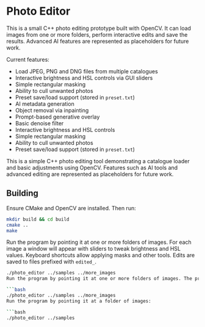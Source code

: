 # Photo Editor

This is a small C++ photo editing prototype built with OpenCV. It can load images from one or more folders, perform interactive edits and save the results. Advanced AI features are represented as placeholders for future work.

Current features:

- Load JPEG, PNG and DNG files from multiple catalogues
- Interactive brightness and HSL controls via GUI sliders
- Simple rectangular masking
- Ability to cull unwanted photos
- Preset save/load support (stored in `preset.txt`)
- AI metadata generation
- Object removal via inpainting
- Prompt-based generative overlay
- Basic denoise filter
- Interactive brightness and HSL controls
- Simple rectangular masking
- Ability to cull unwanted photos
- Preset save/load support (stored in `preset.txt`)

This is a simple C++ photo editing tool demonstrating a catalogue loader and basic adjustments using OpenCV. Features such as AI tools and advanced editing are represented as placeholders for future work.

## Building

Ensure CMake and OpenCV are installed. Then run:

```bash
mkdir build && cd build
cmake ..
make
```

Run the program by pointing it at one or more folders of images. For each image a window will appear with sliders to tweak brightness and HSL values. Keyboard shortcuts allow applying masks and other tools. Edits are saved to files prefixed with `edited_`.

```bash
./photo_editor ../samples ../more_images
Run the program by pointing it at one or more folders of images. The program will open a small text menu for each image so you can adjust brightness, HSL values or apply a rectangular mask. Edits are saved to files prefixed with `edited_`.

```bash
./photo_editor ../samples ../more_images
Run the program by pointing it at a folder of images:

```bash
./photo_editor ../samples
```
